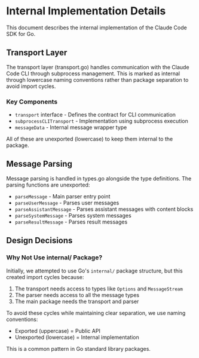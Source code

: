 # Internal Implementation Details

This document describes the internal implementation of the Claude Code SDK for Go.

## Transport Layer

The transport layer (transport.go) handles communication with the Claude Code CLI through subprocess management. This is marked as internal through lowercase naming conventions rather than package separation to avoid import cycles.

### Key Components

- `transport` interface - Defines the contract for CLI communication
- `subprocessCLITransport` - Implementation using subprocess execution
- `messageData` - Internal message wrapper type

All of these are unexported (lowercase) to keep them internal to the package.

## Message Parsing

Message parsing is handled in types.go alongside the type definitions. The parsing functions are unexported:

- `parseMessage` - Main parser entry point
- `parseUserMessage` - Parses user messages
- `parseAssistantMessage` - Parses assistant messages with content blocks
- `parseSystemMessage` - Parses system messages
- `parseResultMessage` - Parses result messages

## Design Decisions

### Why Not Use internal/ Package?

Initially, we attempted to use Go's `internal/` package structure, but this created import cycles because:

1. The transport needs access to types like `Options` and `MessageStream`
2. The parser needs access to all the message types
3. The main package needs the transport and parser

To avoid these cycles while maintaining clear separation, we use naming conventions:
- Exported (uppercase) = Public API
- Unexported (lowercase) = Internal implementation

This is a common pattern in Go standard library packages.